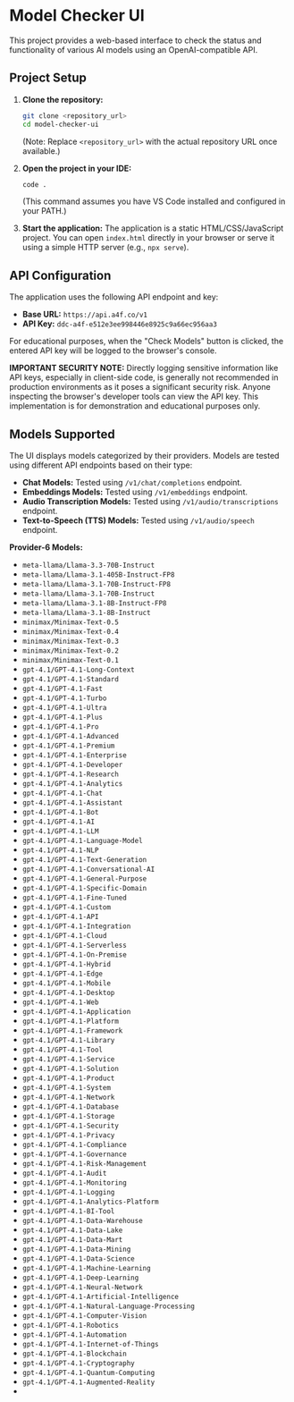 # Model Checker UI

This project provides a web-based interface to check the status and functionality of various AI models using an OpenAI-compatible API.

## Project Setup

1.  **Clone the repository:**
    ```bash
    git clone <repository_url>
    cd model-checker-ui
    ```
    (Note: Replace `<repository_url>` with the actual repository URL once available.)

2.  **Open the project in your IDE:**
    ```bash
    code .
    ```
    (This command assumes you have VS Code installed and configured in your PATH.)

3.  **Start the application:**
    The application is a static HTML/CSS/JavaScript project. You can open `index.html` directly in your browser or serve it using a simple HTTP server (e.g., `npx serve`).

## API Configuration

The application uses the following API endpoint and key:

*   **Base URL:** `https://api.a4f.co/v1`
*   **API Key:** `ddc-a4f-e512e3ee998446e8925c9a66ec956aa3`

For educational purposes, when the "Check Models" button is clicked, the entered API key will be logged to the browser's console.

**IMPORTANT SECURITY NOTE:** Directly logging sensitive information like API keys, especially in client-side code, is generally not recommended in production environments as it poses a significant security risk. Anyone inspecting the browser's developer tools can view the API key. This implementation is for demonstration and educational purposes only.

## Models Supported

The UI displays models categorized by their providers. Models are tested using different API endpoints based on their type:

*   **Chat Models:** Tested using `/v1/chat/completions` endpoint.
*   **Embeddings Models:** Tested using `/v1/embeddings` endpoint.
*   **Audio Transcription Models:** Tested using `/v1/audio/transcriptions` endpoint.
*   **Text-to-Speech (TTS) Models:** Tested using `/v1/audio/speech` endpoint.

**Provider-6 Models:**
*   `meta-llama/Llama-3.3-70B-Instruct`
*   `meta-llama/Llama-3.1-405B-Instruct-FP8`
*   `meta-llama/Llama-3.1-70B-Instruct-FP8`
*   `meta-llama/Llama-3.1-70B-Instruct`
*   `meta-llama/Llama-3.1-8B-Instruct-FP8`
*   `meta-llama/Llama-3.1-8B-Instruct`
*   `minimax/Minimax-Text-0.5`
*   `minimax/Minimax-Text-0.4`
*   `minimax/Minimax-Text-0.3`
*   `minimax/Minimax-Text-0.2`
*   `minimax/Minimax-Text-0.1`
*   `gpt-4.1/GPT-4.1-Long-Context`
*   `gpt-4.1/GPT-4.1-Standard`
*   `gpt-4.1/GPT-4.1-Fast`
*   `gpt-4.1/GPT-4.1-Turbo`
*   `gpt-4.1/GPT-4.1-Ultra`
*   `gpt-4.1/GPT-4.1-Plus`
*   `gpt-4.1/GPT-4.1-Pro`
*   `gpt-4.1/GPT-4.1-Advanced`
*   `gpt-4.1/GPT-4.1-Premium`
*   `gpt-4.1/GPT-4.1-Enterprise`
*   `gpt-4.1/GPT-4.1-Developer`
*   `gpt-4.1/GPT-4.1-Research`
*   `gpt-4.1/GPT-4.1-Analytics`
*   `gpt-4.1/GPT-4.1-Chat`
*   `gpt-4.1/GPT-4.1-Assistant`
*   `gpt-4.1/GPT-4.1-Bot`
*   `gpt-4.1/GPT-4.1-AI`
*   `gpt-4.1/GPT-4.1-LLM`
*   `gpt-4.1/GPT-4.1-Language-Model`
*   `gpt-4.1/GPT-4.1-NLP`
*   `gpt-4.1/GPT-4.1-Text-Generation`
*   `gpt-4.1/GPT-4.1-Conversational-AI`
*   `gpt-4.1/GPT-4.1-General-Purpose`
*   `gpt-4.1/GPT-4.1-Specific-Domain`
*   `gpt-4.1/GPT-4.1-Fine-Tuned`
*   `gpt-4.1/GPT-4.1-Custom`
*   `gpt-4.1/GPT-4.1-API`
*   `gpt-4.1/GPT-4.1-Integration`
*   `gpt-4.1/GPT-4.1-Cloud`
*   `gpt-4.1/GPT-4.1-Serverless`
*   `gpt-4.1/GPT-4.1-On-Premise`
*   `gpt-4.1/GPT-4.1-Hybrid`
*   `gpt-4.1/GPT-4.1-Edge`
*   `gpt-4.1/GPT-4.1-Mobile`
*   `gpt-4.1/GPT-4.1-Desktop`
*   `gpt-4.1/GPT-4.1-Web`
*   `gpt-4.1/GPT-4.1-Application`
*   `gpt-4.1/GPT-4.1-Platform`
*   `gpt-4.1/GPT-4.1-Framework`
*   `gpt-4.1/GPT-4.1-Library`
*   `gpt-4.1/GPT-4.1-Tool`
*   `gpt-4.1/GPT-4.1-Service`
*   `gpt-4.1/GPT-4.1-Solution`
*   `gpt-4.1/GPT-4.1-Product`
*   `gpt-4.1/GPT-4.1-System`
*   `gpt-4.1/GPT-4.1-Network`
*   `gpt-4.1/GPT-4.1-Database`
*   `gpt-4.1/GPT-4.1-Storage`
*   `gpt-4.1/GPT-4.1-Security`
*   `gpt-4.1/GPT-4.1-Privacy`
*   `gpt-4.1/GPT-4.1-Compliance`
*   `gpt-4.1/GPT-4.1-Governance`
*   `gpt-4.1/GPT-4.1-Risk-Management`
*   `gpt-4.1/GPT-4.1-Audit`
*   `gpt-4.1/GPT-4.1-Monitoring`
*   `gpt-4.1/GPT-4.1-Logging`
*   `gpt-4.1/GPT-4.1-Analytics-Platform`
*   `gpt-4.1/GPT-4.1-BI-Tool`
*   `gpt-4.1/GPT-4.1-Data-Warehouse`
*   `gpt-4.1/GPT-4.1-Data-Lake`
*   `gpt-4.1/GPT-4.1-Data-Mart`
*   `gpt-4.1/GPT-4.1-Data-Mining`
*   `gpt-4.1/GPT-4.1-Data-Science`
*   `gpt-4.1/GPT-4.1-Machine-Learning`
*   `gpt-4.1/GPT-4.1-Deep-Learning`
*   `gpt-4.1/GPT-4.1-Neural-Network`
*   `gpt-4.1/GPT-4.1-Artificial-Intelligence`
*   `gpt-4.1/GPT-4.1-Natural-Language-Processing`
*   `gpt-4.1/GPT-4.1-Computer-Vision`
*   `gpt-4.1/GPT-4.1-Robotics`
*   `gpt-4.1/GPT-4.1-Automation`
*   `gpt-4.1/GPT-4.1-Internet-of-Things`
*   `gpt-4.1/GPT-4.1-Blockchain`
*   `gpt-4.1/GPT-4.1-Cryptography`
*   `gpt-4.1/GPT-4.1-Quantum-Computing`
*   `gpt-4.1/GPT-4.1-Augmented-Reality`
*  